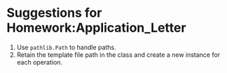 # Suggestions for Homework:Application_Letter

1. Use `pathlib.Path` to handle paths.
2. Retain the template file path in the class and create a new instance for each operation.
